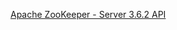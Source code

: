 [Apache ZooKeeper - Server 3.6.2 API](https://zookeeper.apache.org/doc/current/apidocs/zookeeper-server/index.html)

